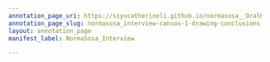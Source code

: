 ```yaml
---
annotation_page_uri: https://siyucatherineli.github.io/normasosa__OralHistory/annotations/normasosa_interview-canvas-1-drawing-conclusions-that-interest-in-journalism-comes-from-childhood-experince-.json
annotation_page_slug: normasosa_interview-canvas-1-drawing-conclusions-that-interest-in-journalism-comes-from-childhood-experince-
layout: annotation_page
manifest_label: NormaSosa_Interview

---
```

